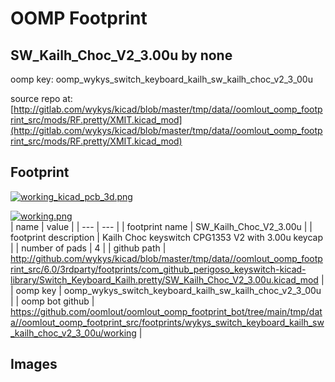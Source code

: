# OOMP Footprint  
## SW_Kailh_Choc_V2_3.00u  by none  
  
oomp key: oomp_wykys_switch_keyboard_kailh_sw_kailh_choc_v2_3_00u  
  
source repo at: [http://gitlab.com/wykys/kicad/blob/master/tmp/data//oomlout_oomp_footprint_src/mods/RF.pretty/XMIT.kicad_mod](http://gitlab.com/wykys/kicad/blob/master/tmp/data//oomlout_oomp_footprint_src/mods/RF.pretty/XMIT.kicad_mod)  
## Footprint  
  
[![working_kicad_pcb_3d.png](working_kicad_pcb_3d_600.png)](working_kicad_pcb_3d.png)  
  
[![working.png](working_600.png)](working.png)  
| name | value | 
| --- | --- | 
| footprint name | SW_Kailh_Choc_V2_3.00u | 
| footprint description | Kailh Choc keyswitch CPG1353 V2 with 3.00u keycap | 
| number of pads | 4 | 
| github path | http://github.com/wykys/kicad/blob/master/tmp/data//oomlout_oomp_footprint_src/6.0/3rdparty/footprints/com_github_perigoso_keyswitch-kicad-library/Switch_Keyboard_Kailh.pretty/SW_Kailh_Choc_V2_3.00u.kicad_mod | 
| oomp key | oomp_wykys_switch_keyboard_kailh_sw_kailh_choc_v2_3_00u | 
| oomp bot github | https://github.com/oomlout/oomlout_oomp_footprint_bot/tree/main/tmp/data//oomlout_oomp_footprint_src/footprints/wykys_switch_keyboard_kailh_sw_kailh_choc_v2_3_00u/working | 
## Images  
